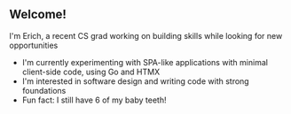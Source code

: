 ## Welcome!

I'm Erich, a recent CS grad working on building skills while looking for new opportunities

- I'm currently experimenting with SPA-like applications with minimal client-side code, using Go and HTMX
- I'm interested in software design and writing code with strong foundations
- Fun fact: I still have 6 of my baby teeth!

<!--
**ErichBerger/ErichBerger** is a ✨ _special_ ✨ repository because its `README.md` (this file) appears on your GitHub profile.

Here are some ideas to get you started:

- 🔭 I’m currently working on ...
- 🌱 I’m currently learning ...
- 👯 I’m looking to collaborate on ...
- 🤔 I’m looking for help with ...
- 💬 Ask me about ...
- 📫 How to reach me: ...
- 😄 Pronouns: ...
- ⚡ Fun fact: ...
-->
